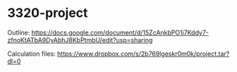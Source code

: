 # 3320-project

Outline: https://docs.google.com/document/d/15ZcAnkbPO1i7Kddy7-zfnoKtATbA9DyAbhJ8KbPtmbU/edit?usp=sharing

Calculation files: https://www.dropbox.com/s/2b769lgeskr0m0k/project.tar?dl=0
